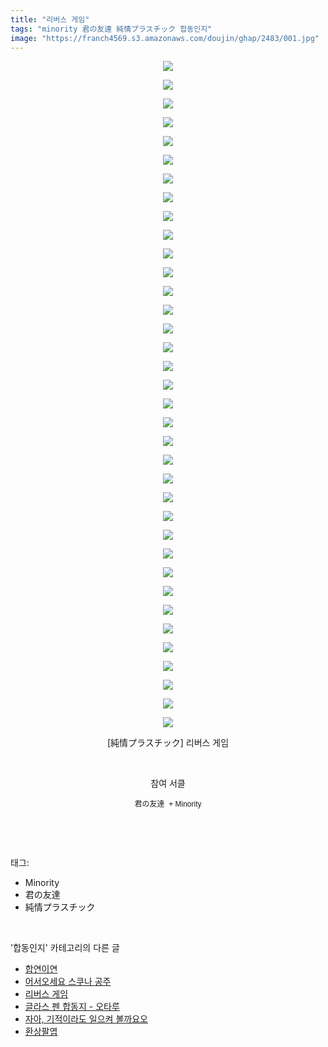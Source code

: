 ```yaml
---
title: "리버스 게임"
tags: "minority 君の友達 純情プラスチック 합동인지"
image: "https://franch4569.s3.amazonaws.com/doujin/ghap/2483/001.jpg"
---
```

<div class="article">
<p style="text-align: center; clear: none; float: none;"><img src="{{ site.imgserver2 }}/ghap/2483/001.jpg"/></p>
<p style="text-align: center; clear: none; float: none;"><img src="{{ site.imgserver2 }}/ghap/2483/002.jpg"/></p>
<p style="text-align: center; clear: none; float: none;"><img src="{{ site.imgserver2 }}/ghap/2483/003.jpg"/></p>
<p style="text-align: center; clear: none; float: none;"><img src="{{ site.imgserver2 }}/ghap/2483/004.jpg"/></p>
<p style="text-align: center; clear: none; float: none;"><img src="{{ site.imgserver2 }}/ghap/2483/005.jpg"/></p>
<p style="text-align: center; clear: none; float: none;"><img src="{{ site.imgserver2 }}/ghap/2483/006.jpg"/></p>
<p style="text-align: center; clear: none; float: none;"><img src="{{ site.imgserver2 }}/ghap/2483/007.jpg"/></p>
<p style="text-align: center; clear: none; float: none;"><img src="{{ site.imgserver2 }}/ghap/2483/008.jpg"/></p>
<p style="text-align: center; clear: none; float: none;"><img src="{{ site.imgserver2 }}/ghap/2483/009.jpg"/></p>
<p style="text-align: center; clear: none; float: none;"><img src="{{ site.imgserver2 }}/ghap/2483/010.jpg"/></p>
<p style="text-align: center; clear: none; float: none;"><img src="{{ site.imgserver2 }}/ghap/2483/011.jpg"/></p>
<p style="text-align: center; clear: none; float: none;"><img src="{{ site.imgserver2 }}/ghap/2483/012.jpg"/></p>
<p style="text-align: center; clear: none; float: none;"><img src="{{ site.imgserver2 }}/ghap/2483/013.jpg"/></p>
<p style="text-align: center; clear: none; float: none;"><img src="{{ site.imgserver2 }}/ghap/2483/014.jpg"/></p>
<p style="text-align: center; clear: none; float: none;"><img src="{{ site.imgserver2 }}/ghap/2483/015.jpg"/></p>
<p style="text-align: center; clear: none; float: none;"><img src="{{ site.imgserver2 }}/ghap/2483/016.jpg"/></p>
<p style="text-align: center; clear: none; float: none;"><img src="{{ site.imgserver2 }}/ghap/2483/017.jpg"/></p>
<p style="text-align: center; clear: none; float: none;"><img src="{{ site.imgserver2 }}/ghap/2483/018.jpg"/></p>
<p style="text-align: center; clear: none; float: none;"><img src="{{ site.imgserver2 }}/ghap/2483/019.jpg"/></p>
<p style="text-align: center; clear: none; float: none;"><img src="{{ site.imgserver2 }}/ghap/2483/020.jpg"/></p>
<p style="text-align: center; clear: none; float: none;"><img src="{{ site.imgserver2 }}/ghap/2483/021.jpg"/></p>
<p style="text-align: center; clear: none; float: none;"><img src="{{ site.imgserver2 }}/ghap/2483/022.jpg"/></p>
<p style="text-align: center; clear: none; float: none;"><img src="{{ site.imgserver2 }}/ghap/2483/023.jpg"/></p>
<p style="text-align: center; clear: none; float: none;"><img src="{{ site.imgserver2 }}/ghap/2483/024.jpg"/></p>
<p style="text-align: center; clear: none; float: none;"><img src="{{ site.imgserver2 }}/ghap/2483/025.jpg"/></p>
<p style="text-align: center; clear: none; float: none;"><img src="{{ site.imgserver2 }}/ghap/2483/026.jpg"/></p>
<p style="text-align: center; clear: none; float: none;"><img src="{{ site.imgserver2 }}/ghap/2483/027.jpg"/></p>
<p style="text-align: center; clear: none; float: none;"><img src="{{ site.imgserver2 }}/ghap/2483/028.jpg"/></p>
<p style="text-align: center; clear: none; float: none;"><img src="{{ site.imgserver2 }}/ghap/2483/029.jpg"/></p>
<p style="text-align: center; clear: none; float: none;"><img src="{{ site.imgserver2 }}/ghap/2483/030.jpg"/></p>
<p style="text-align: center; clear: none; float: none;"><img src="{{ site.imgserver2 }}/ghap/2483/031.jpg"/></p>
<p style="text-align: center; clear: none; float: none;"><img src="{{ site.imgserver2 }}/ghap/2483/032.jpg"/></p>
<p style="text-align: center; clear: none; float: none;"><img src="{{ site.imgserver2 }}/ghap/2483/033.jpg"/></p>
<p style="text-align: center; clear: none; float: none;"><img src="{{ site.imgserver2 }}/ghap/2483/034.jpg"/></p>
<p style="text-align: center; clear: none; float: none;"><img src="{{ site.imgserver2 }}/ghap/2483/035.jpg"/></p>
<p style="text-align: center; clear: none; float: none;"><img src="{{ site.imgserver2 }}/ghap/2483/036.jpg"/></p>
<p style="text-align: center; clear: none; float: none;">[純情プラスチック] 리버스 게임</p>
<p style="text-align: center; clear: none; float: none;"><br/></p>
<p style="text-align: center; clear: none; float: none;">참여 서클</p>
<p style="text-align: center; clear: none; float: none;"><span style="font-family: Arial, 돋움, Dotum, AppleGothic, sans-serif; font-size: 12px;">君の友達  + </span><font face="Arial, 돋움, Dotum, AppleGothic, sans-serif"><span style="font-size: 12px;">Minority</span></font></p>
<p><br/></p>
</div><br/>
<div class="tagTrail">
<p>태그: </p>
<ul>
<li>Minority</li>
<li>君の友達</li>
<li>純情プラスチック</li>
</ul>
</div><br/>
<div class="another">
<p>'합동인지' 카테고리의 다른 글</p>
<ul>
<li><a href="/ghap_2495">합연이연</a></li>
<li><a href="/ghap_2487">어서오세요 스쿠나 공주</a></li>
<li><a href="/ghap_2483">리버스 게임</a></li>
<li><a href="/ghap_2473">글라스 펜 합동지 - 오타루</a></li>
<li><a href="/ghap_2460">자아, 기적이라도 일으켜 볼까요오</a></li>
<li><a href="/ghap_2448">환상팔엽</a></li>
</ul>
</div><br/>
<div class="cb_module cb_fluid">
<div class="cb_wrt cb_profile">
</div><!-- commentList close -->
</div><br/>
